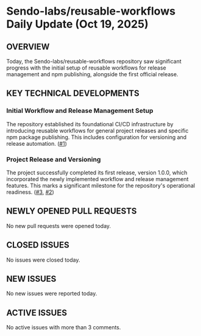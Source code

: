 # Sendo-labs/reusable-workflows Daily Update (Oct 19, 2025)
## OVERVIEW 
Today, the Sendo-labs/reusable-workflows repository saw significant progress with the initial setup of reusable workflows for release management and npm publishing, alongside the first official release.

## KEY TECHNICAL DEVELOPMENTS

### Initial Workflow and Release Management Setup
The repository established its foundational CI/CD infrastructure by introducing reusable workflows for general project releases and specific npm package publishing. This includes configuration for versioning and release automation. ([#1](https://github.com/Sendo-labs/reusable-workflows/pull/1))

### Project Release and Versioning
The project successfully completed its first release, version 1.0.0, which incorporated the newly implemented workflow and release management features. This marks a significant milestone for the repository's operational readiness. ([#3](https://github.com/Sendo-labs/reusable-workflows/pull/3), [#2](https://github.com/Sendo-labs/reusable-workflows/pull/2))

## NEWLY OPENED PULL REQUESTS
No new pull requests were opened today.

## CLOSED ISSUES
No issues were closed today.

## NEW ISSUES
No new issues were reported today.

## ACTIVE ISSUES
No active issues with more than 3 comments.